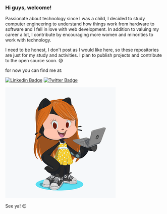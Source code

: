 ### Hi guys, welcome!

Passionate about technology since I was a child, I decided to study computer engineering to understand how things work from hardware to software and I fell in love with web development. In addition to valuing my career a lot, I contribute by encouraging more women and minorities to work with technology.

I need to be honest, I don't post as I would like here, so these repositories are just for my study and activities. I plan to publish projects and contribute to the open source soon. 😅

for now you can find me at:

[![Linkedin Badge](https://img.shields.io/badge/-LinkedIn-blue?style=flat-square&logo=Linkedin&logoColor=white&link=https://www.linkedin.com/in/leticia-lima-cavalcanti/)](https://www.linkedin.com/in/leticia-lima-cavalcanti/)
[![Twitter Badge](https://img.shields.io/badge/-Twitter-1ca0f1?style=flat-square&labelColor=1ca0f1&logo=twitter&logoColor=white&link=https://twitter.com/l3llys)](https://twitter.com/l3llys)

<img src="my-octocat.png">

See ya! :wink:
